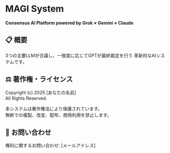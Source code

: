 # MAGI System

**Consensus AI Platform powered by Grok × Gemini × Claude**

## 📋 概要

3つの主要LLMが合議し、一致度に応じてGPTが最終裁定を行う
革新的なAIシステムです。

## ⚖️ 著作権・ライセンス

Copyright (c) 2025 [あなたの名前]  
All Rights Reserved.

本システムは著作権法により保護されています。  
無断での複製、改変、配布、商用利用を禁止します。

## 📧 お問い合わせ

権利に関するお問い合わせ: [メールアドレス]
